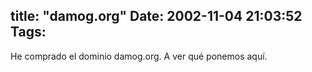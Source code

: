 title: "damog.org"
Date: 2002-11-04 21:03:52
Tags: 
---
He comprado el dominio damog.org. A ver qué ponemos aquí.
